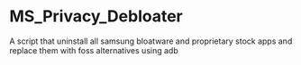 # MS_Privacy_Debloater
A script that uninstall all samsung bloatware and proprietary stock apps and replace them with foss alternatives using adb
